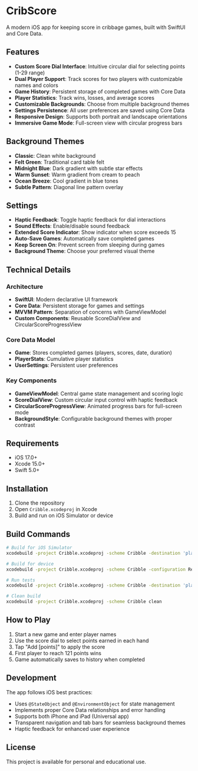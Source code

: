# CribScore

A modern iOS app for keeping score in cribbage games, built with SwiftUI and Core Data.

## Features

- **Custom Score Dial Interface**: Intuitive circular dial for selecting points (1-29 range)
- **Dual Player Support**: Track scores for two players with customizable names and colors
- **Game History**: Persistent storage of completed games with Core Data
- **Player Statistics**: Track wins, losses, and average scores
- **Customizable Backgrounds**: Choose from multiple background themes
- **Settings Persistence**: All user preferences are saved using Core Data
- **Responsive Design**: Supports both portrait and landscape orientations
- **Immersive Game Mode**: Full-screen view with circular progress bars

## Background Themes

- **Classic**: Clean white background
- **Felt Green**: Traditional card table felt
- **Midnight Blue**: Dark gradient with subtle star effects
- **Warm Sunset**: Warm gradient from cream to peach
- **Ocean Breeze**: Cool gradient in blue tones
- **Subtle Pattern**: Diagonal line pattern overlay

## Settings

- **Haptic Feedback**: Toggle haptic feedback for dial interactions
- **Sound Effects**: Enable/disable sound feedback
- **Extended Score Indicator**: Show indicator when score exceeds 15
- **Auto-Save Games**: Automatically save completed games
- **Keep Screen On**: Prevent screen from sleeping during games
- **Background Theme**: Choose your preferred visual theme

## Technical Details

### Architecture

- **SwiftUI**: Modern declarative UI framework
- **Core Data**: Persistent storage for games and settings
- **MVVM Pattern**: Separation of concerns with GameViewModel
- **Custom Components**: Reusable ScoreDialView and CircularScoreProgressView

### Core Data Model

- **Game**: Stores completed games (players, scores, date, duration)
- **PlayerStats**: Cumulative player statistics
- **UserSettings**: Persistent user preferences

### Key Components

- **GameViewModel**: Central game state management and scoring logic
- **ScoreDialView**: Custom circular input control with haptic feedback
- **CircularScoreProgressView**: Animated progress bars for full-screen mode
- **BackgroundStyle**: Configurable background themes with proper contrast

## Requirements

- iOS 17.0+
- Xcode 15.0+
- Swift 5.0+

## Installation

1. Clone the repository
2. Open `Cribble.xcodeproj` in Xcode
3. Build and run on iOS Simulator or device

## Build Commands

```bash
# Build for iOS Simulator
xcodebuild -project Cribble.xcodeproj -scheme Cribble -destination 'platform=iOS Simulator,name=iPhone 16,OS=18.5' build

# Build for device
xcodebuild -project Cribble.xcodeproj -scheme Cribble -configuration Release build

# Run tests
xcodebuild -project Cribble.xcodeproj -scheme Cribble -destination 'platform=iOS Simulator,name=iPhone 16,OS=18.5' test

# Clean build
xcodebuild -project Cribble.xcodeproj -scheme Cribble clean
```

## How to Play

1. Start a new game and enter player names
2. Use the score dial to select points earned in each hand
3. Tap "Add [points]" to apply the score
4. First player to reach 121 points wins
5. Game automatically saves to history when completed

## Development

The app follows iOS best practices:

- Uses `@StateObject` and `@EnvironmentObject` for state management
- Implements proper Core Data relationships and error handling
- Supports both iPhone and iPad (Universal app)
- Transparent navigation and tab bars for seamless background themes
- Haptic feedback for enhanced user experience

## License

This project is available for personal and educational use.
